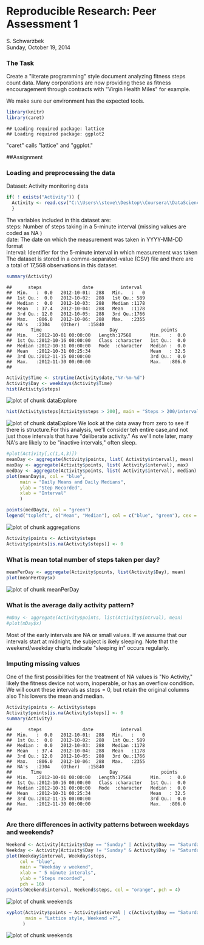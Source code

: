 # Reproducible Research: Peer Assessment 1
S. Schwarzbek  
Sunday, October 19, 2014  
### The Task
Create a "literate programming" style document analyzing fitness steps count data. Many corporations are now providing these as fitness encouragement through contracts with "Virgin Health Miles" for example.


We make sure our environment has the expected tools.


```r
library(knitr)
library(caret)
```

```
## Loading required package: lattice
## Loading required package: ggplot2
```

"caret" calls "lattice" and "ggplot."

##Assignment

### Loading and preprocessing the data
Dataset: Activity monitoring data

```r
if( ! exists("Activity")) {
  Activity <- read.csv("C:\\Users\\steve\\Desktop\\Coursera\\DataScience\\Reproducible\\activity.csv")
  }
```
The variables included in this dataset are:  
steps: Number of steps taking in a 5-minute interval (missing values are coded as NA )  
date: The date on which the measurement was taken in YYYY-MM-DD format  
interval: Identifier for the 5-minute interval in which measurement was taken  
The dataset is stored in a comma-separated-value (CSV) file and there are a total of 17,568 observations in this dataset.

```r
summary(Activity)
```

```
##      steps               date          interval   
##  Min.   :  0.0   2012-10-01:  288   Min.   :   0  
##  1st Qu.:  0.0   2012-10-02:  288   1st Qu.: 589  
##  Median :  0.0   2012-10-03:  288   Median :1178  
##  Mean   : 37.4   2012-10-04:  288   Mean   :1178  
##  3rd Qu.: 12.0   2012-10-05:  288   3rd Qu.:1766  
##  Max.   :806.0   2012-10-06:  288   Max.   :2355  
##  NA's   :2304    (Other)   :15840                 
##       Time                         Day                points     
##  Min.   :2012-10-01 00:00:00   Length:17568       Min.   :  0.0  
##  1st Qu.:2012-10-16 00:00:00   Class :character   1st Qu.:  0.0  
##  Median :2012-10-31 00:00:00   Mode  :character   Median :  0.0  
##  Mean   :2012-10-31 00:25:34                      Mean   : 32.5  
##  3rd Qu.:2012-11-15 00:00:00                      3rd Qu.:  0.0  
##  Max.   :2012-11-30 00:00:00                      Max.   :806.0  
## 
```

```r
Activity$Time <- strptime(Activity$date,"%Y-%m-%d")
Activity$Day <- weekdays(Activity$Time)
hist(Activity$steps)
```

![plot of chunk dataExplore](./PA1_template_files/figure-html/dataExplore1.png) 

```r
hist(Activity$steps[Activity$steps > 200], main = "Steps > 200/interval")
```

![plot of chunk dataExplore](./PA1_template_files/figure-html/dataExplore2.png) 
We look at the data away from zero to see if there is structure.For this analysis, we'll consider teh entire case,and not just those intervals that have "deliberate activity." As we'll note later, many NA's are likely to be "inactive intervals," often sleep.

```r
#plot(Activity[,c(1,4,3)])
meanDay <- aggregate(Activity$points, list( Activity$interval), mean)
maxDay <- aggregate(Activity$points, list( Activity$interval), max)
medDay <- aggregate(Activity$points, list( Activity$interval), median)
plot(meanDay$x, col = "blue",
     main = "Daily Means and Daily Medians",
     ylab = "Step Recorded",
     xlab = "Interval"
     )

points(medDay$x, col = "green")
legend("topleft", c("Mean", "Median"), col = c("blue", "green"), cex = 0.4)
```

![plot of chunk aggregations](./PA1_template_files/figure-html/aggregations.png) 

```r
Activity$points <- Activity$steps
Activity$points[is.na(Activity$steps)] <- 0
```


### What is mean total number of steps taken per day?

```r
meanPerDay <- aggregate(Activity$points, list(Activity$Day), mean)
plot(meanPerDay$x)
```

![plot of chunk meanPerDay](./PA1_template_files/figure-html/meanPerDay.png) 

### What is the average daily activity pattern?

```r
#mDay <- aggregate(Activity$points, list(Activity$intrval), mean)
#plot(mDay$x)
```

Most of the early intervals are NA or small values. If we assume that our intervals start at midnight, the subject is ikely sleeping. Note that the weekend/weekday charts indicate "sleeping in" occurs regularly.




### Imputing missing values
One of the first possibilities for the treatment of NA values is "No Activity," likely the fitness device not worn, inoperable, or has an overflow condition. We will count these intervals as steps = 0, but retain the original columns also
This lowers the mean and median.

```r
Activity$points <- Activity$steps
Activity$points[is.na(Activity$steps)] <- 0
summary(Activity)
```

```
##      steps               date          interval   
##  Min.   :  0.0   2012-10-01:  288   Min.   :   0  
##  1st Qu.:  0.0   2012-10-02:  288   1st Qu.: 589  
##  Median :  0.0   2012-10-03:  288   Median :1178  
##  Mean   : 37.4   2012-10-04:  288   Mean   :1178  
##  3rd Qu.: 12.0   2012-10-05:  288   3rd Qu.:1766  
##  Max.   :806.0   2012-10-06:  288   Max.   :2355  
##  NA's   :2304    (Other)   :15840                 
##       Time                         Day                points     
##  Min.   :2012-10-01 00:00:00   Length:17568       Min.   :  0.0  
##  1st Qu.:2012-10-16 00:00:00   Class :character   1st Qu.:  0.0  
##  Median :2012-10-31 00:00:00   Mode  :character   Median :  0.0  
##  Mean   :2012-10-31 00:25:34                      Mean   : 32.5  
##  3rd Qu.:2012-11-15 00:00:00                      3rd Qu.:  0.0  
##  Max.   :2012-11-30 00:00:00                      Max.   :806.0  
## 
```


### Are there differences in activity patterns between weekdays and weekends?

```r
Weekend <- Activity[Activity$Day == "Sunday" | Activity$Day == "Saturday",]
Weekday <- Activity[Activity$Day != "Sunday" & Activity$Day != "Saturday",]
plot(Weekday$interval, Weekday$steps, 
     col = "blue", 
     main = "Weekday v weekend",
     xlab = " 5 minute interals",
     ylab = "Steps recorded",
     pch = 16)
points(Weekend$interval, Weekend$steps, col = "orange", pch = 4)
```

![plot of chunk weekends](./PA1_template_files/figure-html/weekends1.png) 

```r
xyplot(Activity$points ~ Activity$interval | c(Activity$Day == "Saturday" | Activity$Day =="Sunday", Activity$Day != "Saturday" & Activity$Day != "Sunday"), type = "l",
       main = "Lattice style, Weekend =?",
      )
```

![plot of chunk weekends](./PA1_template_files/figure-html/weekends2.png) 



